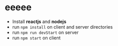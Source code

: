# eeeee
* Install **reactjs** and **nodejs**
* run `npm install` on client and server directories
* run `npm run devStart` on server
* run `npm start` on client
